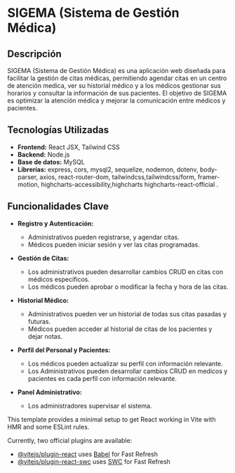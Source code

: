 # SIGEMA (Sistema de Gestión Médica)

## Descripción

SIGEMA (Sistema de Gestión Médica) es una aplicación web diseñada para facilitar la gestión de citas médicas, permitiendo agendar citas en un centro de atención medica, ver su historial médico y a los médicos gestionar sus horarios y consultar la información de sus pacientes. El objetivo de SIGEMA es optimizar la atención médica y mejorar la comunicación entre médicos y pacientes.

## Tecnologías Utilizadas

- **Frontend:** React JSX, Tailwind CSS
- **Backend:** Node.js
- **Base de datos:** MySQL
- **Librerías:** express, cors, mysql2, sequelize, nodemon, dotenv, body-parser, axios, react-router-dom, tailwindcss,tailwindcss/form, framer-motion, highcharts-accessibility,highcharts highcharts-react-official .

## Funcionalidades Clave

- **Registro y Autenticación:**
  - Administrativos pueden registrarse, y agendar citas.
  - Médicos pueden iniciar sesión y ver las citas programadas.

- **Gestión de Citas:**
  - Los administrativos pueden desarrollar cambios CRUD en citas con médicos específicos.
  - Los médicos pueden aprobar o modificar la fecha y hora de las citas.

- **Historial Médico:**
  - Administrativos pueden ver un historial de todas sus citas pasadas y futuras.
  - Médicos pueden acceder al historial de citas de los pacientes y dejar notas.

- **Perfil del Personal y Pacientes:**
  - Los médicos pueden actualizar su perfil con información relevante.
  - Los Administrativos pueden desarrollar cambios CRUD en medicos y pacientes es cada perfil con información relevante.

- **Panel Administrativo:**
  - Los administradores supervisar el sistema.

This template provides a minimal setup to get React working in Vite with HMR and some ESLint rules.

Currently, two official plugins are available:

- [@vitejs/plugin-react](https://github.com/vitejs/vite-plugin-react/blob/main/packages/plugin-react/README.md) uses [Babel](https://babeljs.io/) for Fast Refresh
- [@vitejs/plugin-react-swc](https://github.com/vitejs/vite-plugin-react-swc) uses [SWC](https://swc.rs/) for Fast Refresh
